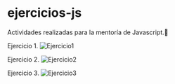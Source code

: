 # ejercicios-js

Actividades realizadas para la mentoría de Javascript.🙌


Ejercicio 1. 
![Ejercicio1](https://user-images.githubusercontent.com/98195594/158050312-f55e34c3-4c9e-4309-a7fc-da06de339603.png)

Ejercicio 2. 
![Ejercicio2](https://user-images.githubusercontent.com/98195594/158050328-689f3835-1778-4abe-815c-a5eb158774f4.png)

Ejercicio 3.
![Ejercicio3](https://user-images.githubusercontent.com/98195594/158050340-37fd4683-fafd-46c9-9807-a8d35f42663f.png)


